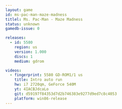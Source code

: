 ```yaml
---
layout: game
id: ms-pac-man-maze-madness
titlel: Ms. Pac-Man - Maze Madness
status: unknown
gamedb-issue: 0

releases:
  - id: 5580
    region: us
    version: 1.000
    discs: 1
    medium: gdrom

videos:
  - fingerprint: 5580 GD-ROM1/1 us
    title: Intro auto run
    hw: i7 2720qm, GeForce 540M
    yt: 4IACBJdcaLo
    git: d59197f84353d7d2b746383e9277d9ed7c8c4053
    platform: win86-release
---
```

